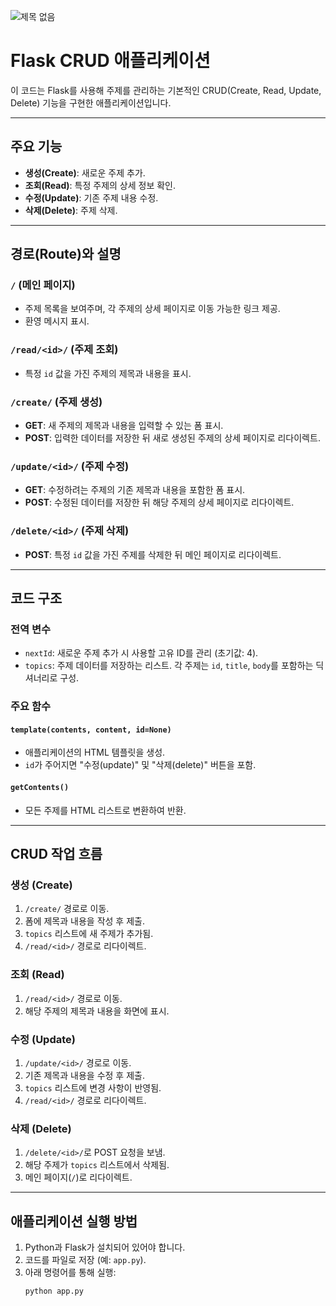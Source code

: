 ![제목 없음](https://github.com/user-attachments/assets/a7759249-986c-446b-8095-8424e52a91dd)
# Flask CRUD 애플리케이션

이 코드는 Flask를 사용해 주제를 관리하는 기본적인 CRUD(Create, Read, Update, Delete) 기능을 구현한 애플리케이션입니다.

---

## 주요 기능

- **생성(Create)**: 새로운 주제 추가.
- **조회(Read)**: 특정 주제의 상세 정보 확인.
- **수정(Update)**: 기존 주제 내용 수정.
- **삭제(Delete)**: 주제 삭제.

---

## 경로(Route)와 설명

### `/` (메인 페이지)

- 주제 목록을 보여주며, 각 주제의 상세 페이지로 이동 가능한 링크 제공.
- 환영 메시지 표시.

### `/read/<id>/` (주제 조회)

- 특정 `id` 값을 가진 주제의 제목과 내용을 표시.

### `/create/` (주제 생성)

- **GET**: 새 주제의 제목과 내용을 입력할 수 있는 폼 표시.
- **POST**: 입력한 데이터를 저장한 뒤 새로 생성된 주제의 상세 페이지로 리다이렉트.

### `/update/<id>/` (주제 수정)

- **GET**: 수정하려는 주제의 기존 제목과 내용을 포함한 폼 표시.
- **POST**: 수정된 데이터를 저장한 뒤 해당 주제의 상세 페이지로 리다이렉트.

### `/delete/<id>/` (주제 삭제)

- **POST**: 특정 `id` 값을 가진 주제를 삭제한 뒤 메인 페이지로 리다이렉트.

---

## 코드 구조

### 전역 변수

- `nextId`: 새로운 주제 추가 시 사용할 고유 ID를 관리 (초기값: 4).
- `topics`: 주제 데이터를 저장하는 리스트. 각 주제는 `id`, `title`, `body`를 포함하는 딕셔너리로 구성.

### 주요 함수

#### `template(contents, content, id=None)`

- 애플리케이션의 HTML 템플릿을 생성.
- `id`가 주어지면 "수정(update)" 및 "삭제(delete)" 버튼을 포함.

#### `getContents()`

- 모든 주제를 HTML 리스트로 변환하여 반환.

---

## CRUD 작업 흐름

### 생성 (Create)

1. `/create/` 경로로 이동.
2. 폼에 제목과 내용을 작성 후 제출.
3. `topics` 리스트에 새 주제가 추가됨.
4. `/read/<id>/` 경로로 리다이렉트.

### 조회 (Read)

1. `/read/<id>/` 경로로 이동.
2. 해당 주제의 제목과 내용을 화면에 표시.

### 수정 (Update)

1. `/update/<id>/` 경로로 이동.
2. 기존 제목과 내용을 수정 후 제출.
3. `topics` 리스트에 변경 사항이 반영됨.
4. `/read/<id>/` 경로로 리다이렉트.

### 삭제 (Delete)

1. `/delete/<id>/`로 POST 요청을 보냄.
2. 해당 주제가 `topics` 리스트에서 삭제됨.
3. 메인 페이지(`/`)로 리다이렉트.

---

## 애플리케이션 실행 방법

1. Python과 Flask가 설치되어 있어야 합니다.
2. 코드를 파일로 저장 (예: `app.py`).
3. 아래 명령어를 통해 실행:
   ```bash
   python app.py
